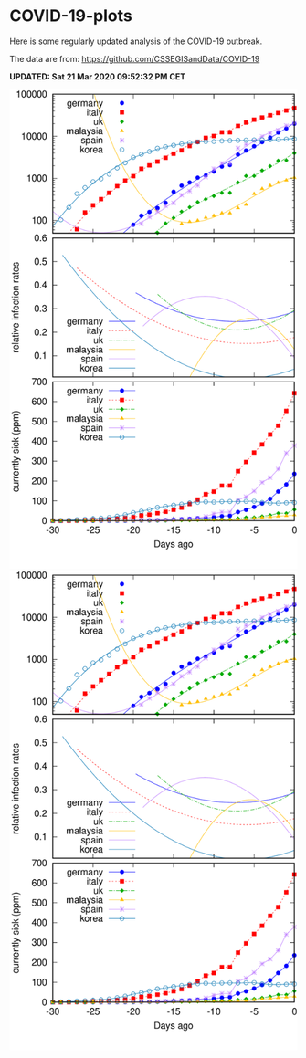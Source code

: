 # COVID-19-plots

Here is some regularly updated analysis of the COVID-19 outbreak.

The data are from: https://github.com/CSSEGISandData/COVID-19

**UPDATED:  Sat 21 Mar 2020 09:52:32 PM CET**


![Some Plots](plot-0.png)
![Some More Plots](plot-1.png)
